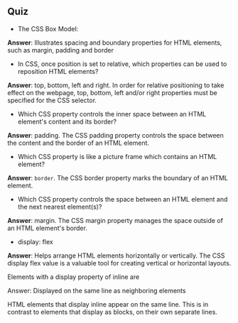 ## Quiz

- The CSS Box Model:

**Answer**: Illustrates spacing and boundary properties for HTML elements, such as margin, padding and border

- In CSS, once position is set to relative, which properties can be used to reposition HTML elements?

**Answer**: top, bottom, left and right. In order for relative positioning to take effect on the webpage, top, bottom, left and\/or right properties must be specified for the CSS selector.

- Which CSS property controls the inner space between an HTML element's content and its border?

**Answer**: padding. The CSS padding property controls the space between the content and the border of an HTML element.

- Which CSS property is like a picture frame which contains an HTML element?

**Answer**: `border`. The CSS border property marks the boundary of an HTML element.

- Which CSS property controls the space between an HTML element and the next nearest element\(s\)?

**Answer**: margin. The CSS margin property manages the space outside of an HTML element's border.

- display: flex

**Answer**: Helps arrange HTML elements horizontally or vertically. The CSS display flex value is a valuable tool for creating vertical or horizontal layouts.

Elements with a display property of inline are

Answer: Displayed on the same line as neighboring elements

HTML elements that display inline appear on the same line. This is in contrast to elements that display as blocks, on their own separate lines.

